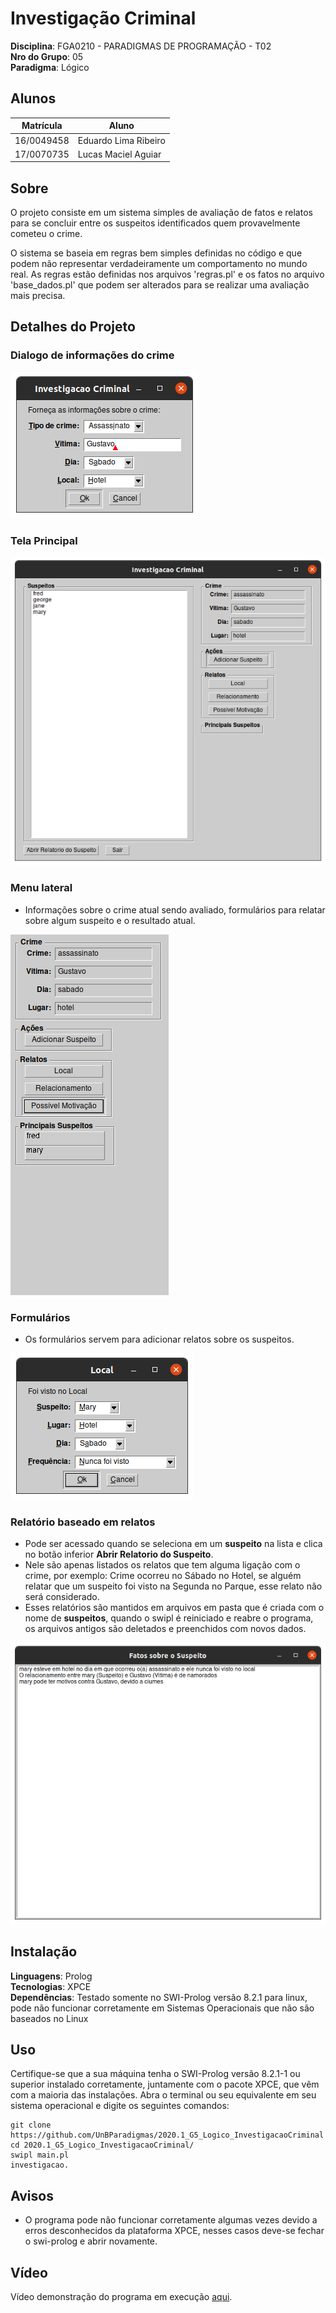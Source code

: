 # Investigação  Criminal

**Disciplina**: FGA0210 - PARADIGMAS DE PROGRAMAÇÃO - T02  
**Nro do Grupo**: 05  
**Paradigma**: Lógico  

## Alunos

|Matrícula | Aluno |
| -- | -- |
| 16/0049458  | Eduardo Lima Ribeiro |
| 17/0070735  | Lucas Maciel Aguiar  |

## Sobre

O projeto consiste em um sistema simples de avaliação de fatos e relatos para se concluir entre os suspeitos identificados quem provavelmente cometeu o crime.

O sistema se baseia em regras bem simples definidas no código e que podem não representar verdadeiramente um comportamento no mundo real. As regras estão definidas nos arquivos 'regras.pl' e os fatos no arquivo 'base_dados.pl' que podem ser alterados para se realizar uma avaliação mais precisa.

## Detalhes do Projeto

### Dialogo de informações do crime

![prompt_crime](assets/prompt_dialog_crime.png)

### Tela Principal

![prompt_crime](assets/tela_principal.png)

### Menu lateral

* Informações sobre o crime atual sendo avaliado, formulários para relatar sobre algum suspeito e o resultado atual.

![prompt_crime](assets/menu_lateral.png)

### Formulários

* Os formulários servem para adicionar relatos sobre os suspeitos.

![prompt_crime](assets/input_local.png)

### Relatório baseado em relatos

* Pode ser acessado quando se seleciona em um __suspeito__ na lista e clica no botão inferior __Abrir Relatorio do Suspeito__.
* Nele são apenas listados os relatos que tem alguma ligação com o crime, por exemplo: Crime ocorreu no Sábado no Hotel, se alguém relatar que um suspeito foi visto na Segunda no Parque, esse relato não será considerado.
* Esses relatórios são mantidos em arquivos em pasta que é criada com o nome de __suspeitos__, quando o swipl é reiniciado e reabre o programa, os arquivos antigos são deletados e preenchidos com novos dados.

![prompt_crime](assets/tela_relatorio.png)

## Instalação

**Linguagens**: Prolog  
**Tecnologias**: XPCE  
**Dependências**: Testado somente no SWI-Prolog versão 8.2.1 para linux, pode não funcionar corretamente em Sistemas Operacionais que não são baseados no Linux

## Uso

Certifique-se que a sua máquina tenha o SWI-Prolog versão 8.2.1-1 ou superior instalado corretamente, juntamente com o pacote XPCE, que vêm com a maioria das instalações.
Abra o terminal ou seu equivalente em seu sistema operacional e digite os seguintes comandos:

    git clone https://github.com/UnBParadigmas/2020.1_G5_Logico_InvestigacaoCriminal
    cd 2020.1_G5_Logico_InvestigacaoCriminal/
    swipl main.pl
    investigacao.

## Avisos

* O programa pode não funcionar corretamente algumas vezes devido a erros desconhecidos da plataforma XPCE, nesses casos deve-se fechar o swi-prolog e abrir novamente.

## Vídeo

Vídeo demonstração do programa em execução [aqui](https://www.youtube.com/watch?v=sYraL_yNBdQ&feature=youtu.be&ab_channel=LucasMaciel).
